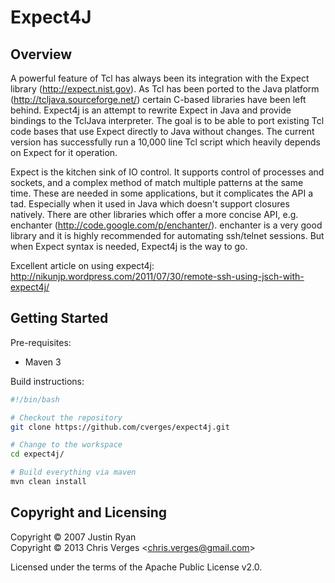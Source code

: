 # Expect4J

## Overview

A powerful feature of Tcl has always been its integration with the
Expect library (http://expect.nist.gov). As Tcl has been ported to the
Java platform (http://tcljava.sourceforge.net/) certain C-based
libraries have been left behind. Expect4j is an attempt to rewrite
Expect in Java and provide bindings to the TclJava interpreter. The goal
is to be able to port existing Tcl code bases that use Expect directly
to Java without changes. The current version has successfully run a
10,000 line Tcl script which heavily depends on Expect for it operation.

Expect is the kitchen sink of IO control. It supports control of
processes and sockets, and a complex method of match multiple patterns
at the same time. These are needed in some applications, but it
complicates the API a tad. Especially when it used in Java which doesn't
support closures natively. There are other libraries which offer a more
concise API, e.g. enchanter (http://code.google.com/p/enchanter/).
enchanter is a very good library and it is highly recommended for
automating ssh/telnet sessions. But when Expect syntax is needed,
Expect4j is the way to go.

Excellent article on using expect4j:
http://nikunjp.wordpress.com/2011/07/30/remote-ssh-using-jsch-with-expect4j/

## Getting Started

Pre-requisites:

  * Maven 3

Build instructions:

```bash
#!/bin/bash

# Checkout the repository
git clone https://github.com/cverges/expect4j.git

# Change to the workspace
cd expect4j/

# Build everything via maven
mvn clean install
```

## Copyright and Licensing

Copyright &copy; 2007 Justin Ryan  
Copyright &copy; 2013 Chris Verges &lt;chris.verges@gmail.com&gt;

Licensed under the terms of the Apache Public License v2.0.
